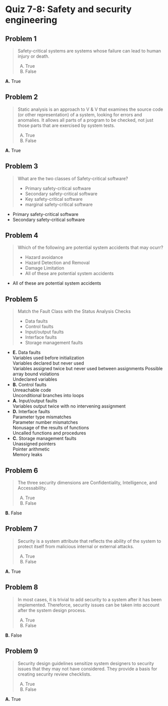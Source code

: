 <style type="text/css">ol { list-style-type: upper-alpha; }</style>

# Quiz 7-8: Safety and security engineering

## Problem 1

> Safety-critical systems are systems whose failure can lead to human injury or
  death.
>
> 1.  True
> 1.  False

**A.** True

## Problem 2

> Static analysis is an approach to V & V that examines the source code (or
  other representation) of a system, looking for errors and anomalies. It allows
  all parts of a program to be checked, not just those parts that are exercised
  by system tests.
>
> 1.  True
> 1.  False

**A.** True

## Problem 3

> What are the two classes of Safety-critical software?
>
> - Primary safety-critical software
> - Secondary safety-critical software
> - Key safety-critical software
> - marginal safety-critical software

- Primary safety-critical software
- Secondary safety-critical software

## Problem 4

> Which of the following are potential system accidents that may ocurr?
>
> - Hazard avoidance
> - Hazard Detection and Removal
> - Damage Limitation
> - All of these are potential system accidents

- All of these are potential system accidents

## Problem 5

> Match the Fault Class with the Status Analysis Checks
>
> - Data faults
> - Control faults
> - Input/output faults
> - Interface faults
> - Storage management faults

- **E.** Data faults<br>Variables used before initialization<br>Variables
  declared but never used<br>Variables assigned twice but never used between
  assignments Possible array bound violations<br>Undeclared variables
- **B.** Control faults<br>Unreachable code<br>Unconditional branches into loops
- **A.** Input/output faults<br>Variables output twice with no intervening
  assignment
- **D.** Interface faults<br>Parameter type mismatches<br>Parameter number
  mismatches<br>Nonusage of the results of functions<br>Uncalled functions and
  procedures
- **C.** Storage management faults<br>Unassigned pointers<br>Pointer arithmetic
  <br>Memory leaks

## Problem 6

> The three security dimensions are Confidentiality, Intelligence, and
  Accessability.
>
> 1.  True
> 1.  False

**B.** False

## Problem 7

> Security is a system attribute that reflects the ability of the system to
  protect itself from malicious internal or external attacks.
>
> 1.  True
> 1.  False

**A.** True

## Problem 8

> In most cases, it is trivial to add security to a system after it has been
  implemented. Thereforce, security issues can be taken into account after the
  system design process.
>
> 1.  True
> 1.  False

**B.** False

## Problem 9

> Security design guidelines sensitize system designers to security issues that
  they may not have considered. They provide a basis for creating security
  review checklists.
>
> 1.  True
> 1.  False

**A.** True

